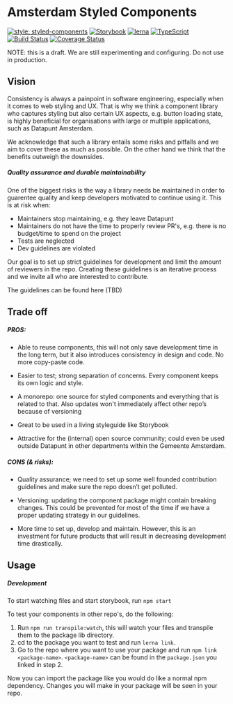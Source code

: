 # Amsterdam Styled Components

[![style: styled-components](https://img.shields.io/badge/style-%F0%9F%92%85%20styled--components-orange.svg?colorB=daa357&colorA=db748e)](https://github.com/styled-components/styled-components)
[![Storybook](https://github.com/storybooks/brand/blob/master/badge/badge-storybook.svg)](https://github.com/storybooks/storybook)
[![lerna](https://img.shields.io/badge/maintained%20with-lerna-cc00ff.svg)](https://lernajs.io/)
[![TypeScript](https://badges.frapsoft.com/typescript/version/typescript-next.svg?v=101)](https://github.com/ellerbrock/typescript-badges/)
[![Build Status](https://travis-ci.org/amsterdam/amsterdam-styled-components.svg?branch=draft)](https://travis-ci.org/amsterdam/amsterdam-styled-components)
[![Coverage Status](https://coveralls.io/repos/github/amsterdam/amsterdam-styled-components/badge.svg?branch=draft)](https://coveralls.io/github/amsterdam/amsterdam-styled-components?branch=draft)

NOTE: this is a draft. We are still experimenting and configuring. Do not use in production.

## Vision

Consistency is always a painpoint in software engineering, especially when it comes to web styling and UX. That is why we think a component library who captures styling but also certain UX aspects, e.g. button loading state, is highly beneficial for organisations with large or multiple applications, such as Datapunt Amsterdam.

We acknowledge that such a library entails some risks and pitfalls and we aim to cover these as much as possible. On the other hand we think that the benefits outweigh the downsides.

##### Quality assurance and durable maintainability

One of the biggest risks is the way a library needs be maintained in order to guarentee quality and keep developers motivated to continue using it. This is at risk when:

- Maintainers stop maintaining, e.g. they leave Datapunt
- Maintainers do not have the time to properly review PR's, e.g. there is no budget/time to spend on the project
- Tests are neglected
- Dev guidelines are violated

Our goal is to set up strict guidelines for development and limit the amount of reviewers in the repo. Creating these guidelines is an iterative process and we invite all who are interested to contribute.

The guidelines can be found here (TBD)

## Trade off

##### PROS:

- Able to reuse components, this will not only save development time in the long term, but it also introduces consistency in design and code. No more copy-paste code.

- Easier to test; strong separation of concerns. Every component keeps its own logic and style.

- A monorepo: one source for styled components and everything that is related to that. Also updates won't immediately affect other repo’s because of versioning

- Great to be used in a living styleguide like Storybook

- Attractive for the (internal) open source community; could even be used outside Datapunt in other departments within the Gemeente Amsterdam.

##### CONS (& risks):

- Quality assurance; we need to set up some well founded contribution guidelines and make sure the repo doesn’t get polluted.

- Versioning: updating the component package might contain breaking changes. This could be prevented for most of the time if we have a proper updating strategy in our guidelines.

- More time to set up, develop and maintain. However, this is an investment for future products that will result in decreasing development time drastically.

## Usage

##### Development
To start watching files and start storybook, run `npm start`

To test your components in other repo's, do the following:

1. Run `npm run transpile:watch`, this will watch your files and transpile them to the package lib directory.
2. cd to the package you want to test and run `lerna link`.
3. Go to the repo where you want to use your package and run `npm link <package-name>`. `<package-name>` can be found in the `package.json` you linked in step 2.

Now you can import the package like you would do like a normal npm dependency. Changes you will make in your package will be seen in your repo.
